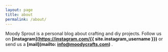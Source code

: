 ```yaml
---
layout: page
title: about
permalink: /about/
---
```


Moody Sprout is a personal blog about crafting and diy projects.
Follow us on <b>[instagram](https://instagram.com/{{ site.instagram_username }})</b> or send us a <b>[mail](mailto: info@moodycrafts.com) </b>.
